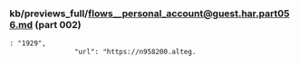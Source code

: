 ### kb/previews_full/flows__personal_account@guest.har.part056.md (part 002)

```md
: "1929",
                "url": "https://n958200.alteg.
```

```
